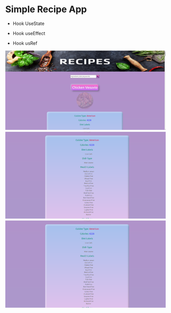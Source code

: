 # Simple Recipe App

- Hook UseState

- Hook useEffect

- Hook usRef

![Recipe](src/images/Recipe1.png)
![Recipe](src/images/Recipe2.png)
![Recipe](src/images/Recipe2.png)
